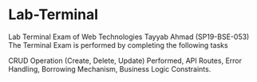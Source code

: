 # Lab-Terminal
Lab Terminal Exam of Web Technologies Tayyab Ahmad (SP19-BSE-053)
The Terminal Exam is performed by completing the following tasks

CRUD Operation (Create, Delete, Update) Performed, 
API Routes, 
Error Handling, 
Borrowing Mechanism, 
Business Logic Constraints.
